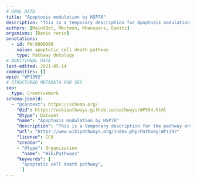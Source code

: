 ```yaml
---
# GPML DATA
title: "Apoptosis modulation by HSP70"
description: "This is a temporary description for Apoptosis modulation by HSP70"
authors: [MaintBot, Mkutmon, Khanspers, Eweitz]
organisms: [Danio rerio]
annotations:
  - id: PW:0000009
    value: apoptotic cell death pathway
    type: Pathway Ontology
# ADDITIONAL DATA
last-edited: 2021-05-14
communities: []
wpid: "WP1392"
# STRUCTURED METADATA FOR SEO
seo:
  type: CreativeWork
schema-jsonld:
  - "@context": https://schema.org/
    "@id": https://wikipathways.github.io/pathways/WP554.html
    "@type": Dataset
    "name": "Apoptosis modulation by HSP70"
    "description": "This is a temporary description for the pathway entitled: Apoptosis modulation by HSP70"
    "url": "https://www.wikipathways.org/index.php/Pathway:WP1392"
    "license": CC0
    "creator":
    - "@type": Organization
      "name": "WikiPathways"
    "keywords": [
      "apoptotic cell death pathway",
      ]
---
```

